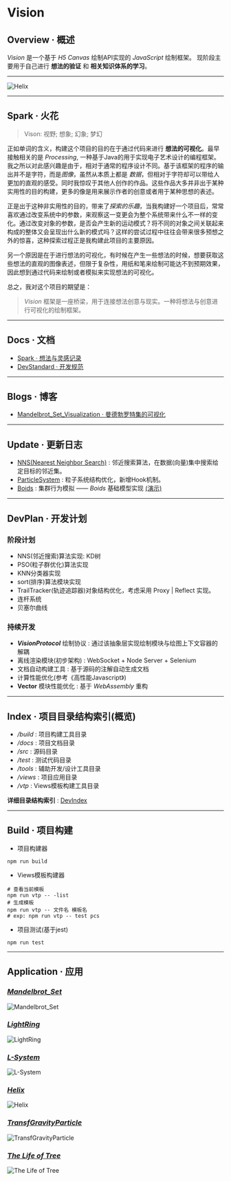# Vision

## Overview · 概述
*Vision* 是一个基于 *H5 Canvas* 绘制API实现的 *JavaScript* 绘制框架。
现阶段主要用于自己进行 **想法的验证** 和 **相关知识体系的学习**。

--------------------------------------------------
![Helix](./img/disp/Helix.png)

--------------------------------------------------
## Spark · 火花
> Vison: 视野; 想象; 幻象; 梦幻

正如单词的含义，构建这个项目的目的在于通过代码来进行 **想法的可视化**。最早接触相关的是 *Processing*, 一种基于Java的用于实现电子艺术设计的编程框架。我之所以对此感兴趣是由于，相对于通常的程序设计不同。基于该框架的程序的输出并不是字符，而是*图像*，虽然从本质上都是 *数据*，但相对于字符却可以带给人更加的直观的感受。同时我惊叹于其他人创作的作品。这些作品大多并非出于某种实用性的目的构建，更多的像是用来展示作者的创意或者用于某种思想的表述。

正是出于这种非实用性的目的，带来了*探索的乐趣*，当我构建好一个项目后，常常喜欢通过改变系统中的参数，来观察这一变更会为整个系统带来什么不一样的变化。通过改变对象的参数，是否会产生新的运动模式？将不同的对象之间关联起来构成的整体又会呈现出什么新的模式吗？这样的尝试过程中往往会带来很多预想之外的惊喜，这种探索过程正是我构建此项目的主要原因。

另一个原因是在于进行想法的可视化，有时候在产生一些想法的时候，想要获取这些想法的直观的图像表述，但限于复杂性，用纸和笔来绘制可能达不到预期效果，因此想到通过代码来绘制或者模拟来实现想法的可视化。

总之，我对这个项目的期望是：

> *Vision* 框架是一座桥梁，用于连接想法创意与现实。一种将想法与创意进行可视化的绘制框架。

--------------------------------------------------
## Docs · 文档 
* [Spark · 想法与灵感记录](./Spark.md)
* [DevStandard · 开发规范](./docs/develop/DevStandard.md)

--------------------------------------------------
## Blogs · 博客
* [Mandelbrot_Set_Visualization · 曼德勃罗特集的可视化](./docs/blogs/Mandelbrot_Set_Visualization.md)

--------------------------------------------------
## Update · 更新日志
* [NNS(Nearest Neighbor Search)](./src/algo/NNS.js) : 邻近搜索算法，在数据(向量)集中搜索给定目标的邻近集。
* [ParticleSystem](./src/vector/particle.js) : 粒子系统结构优化，新增Hook机制。
* [Boids](./src/algo/Boids.js) : 集群行为模拟 —— *Boids* 基础模型实现 [(演示)](./views/Research/Boids/boids.html)

--------------------------------------------------
## DevPlan · 开发计划
### 阶段计划
  * NNS(邻近搜索)算法实现: KD树
  * PSO(粒子群优化)算法实现
  * KNN分类器实现
  * sort(排序)算法模块实现
  * TrailTracker(轨迹追踪器)对象结构优化，考虑采用 Proxy | Reflect 实现。 
  * 连杆系统
  * 贝塞尔曲线
### 持续开发
  * ***VisionProtocol*** 绘制协议 : 通过该抽象层实现绘制模块与绘图上下文容器的解耦
  * 离线渲染模块(初步架构) : WebSocket + Node Server + Selenium
  * 文档自动构建工具 : 基于源码的注解自动生成文档
  * 计算性能优化(参考《高性能Javascript》)
  * **Vector** 模块性能优化 : 基于 *WebAssembly* 重构

--------------------------------------------------
## Index · 项目目录结构索引(概览)
* */build* : 项目构建工具目录
* */docs* : 项目文档目录
* */src* : 源码目录
* */test* : 测试代码目录
* */tools* : 辅助开发/设计工具目录
* */views* : 项目应用目录
* */vtp* : Views模板构建工具目录

**详细目录结构索引** : [DevIndex](./docs/develop/DevIndex.md) 

--------------------------------------------------
## Build · 项目构建
* 项目构建器 
```shell
npm run build
```

* Views模板构建器
```shell
# 查看当前模板
npm run vtp -- -list
# 生成模板
npm run vtp -- 文件名 模板名  
# exp: npm run vtp -- test pcs
```
* 项目测试(基于jest)
```shell
npm run test
```

--------------------------------------------------
## Application · 应用
### [*Mandelbrot_Set*](./views/Algorithm/Mandelbrot_Set/Mandelbrot_Set.html)
![Mandelbrot_Set](./img/disp/Mandelbrot_Set.png)
### [*LightRing*](./views/Projects/Ring/LightRing.html)
![LightRing](./img/disp/LightRing.png)
### [*L-System*](./views/Algorithm/LSystem/plants.html)
![L-System](./img/disp/plants.png)
### [*Helix*](./views/Projects/Helix/Helix.html)
![Helix](./img/disp/Helix_2.png)
### [*TransfGravityParticle*](./views/Research/ParticleSystem/TransfGravityParticle.html)
![TransfGravityParticle](./img/disp/TransfGravityParticle.png)
### [*The Life of Tree*](./views/Projects/The%20Life%20of%20Tree/The%20Life%20of%20Tree.html)
![The Life of Tree](./img/disp/TheLifeofTree.png)